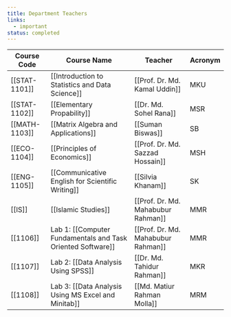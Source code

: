 ```yaml
---
title: Department Teachers
links:
  - important
status: completed
---
```



| Course Code   | Course Name                                                 | Teacher                            | Acronym |
| ------------- | ----------------------------------------------------------- | ---------------------------------- | ------- |
| [[STAT-1101]] | [[Introduction to Statistics and Data Science]]             | [[Prof. Dr. Md. Kamal Uddin]]      | MKU     |
| [[STAT-1102]] | [[Elementary Propability]]                                  | [[Dr. Md. Sohel Rana]]             | MSR     |
| [[MATH-1103]] | [[Matrix Algebra and Applications]]                         | [[Suman Biswas]]                   | SB      |
| [[ECO-1104]]  | [[Principles of Economics]]                                 | [[Prof. Dr. Md. Sazzad Hossain]]   | MSH     |
| [[ENG-1105]]  | [[Communicative English for Scientific Writing]]            | [[Silvia Khanam]]                  | SK      |
| [[IS]]        | [[Islamic Studies]]                                         | [[Prof. Dr. Md. Mahabubur Rahman]] | MMR     |
| [[1106]]      | Lab 1: [[Computer Fundamentals and Task Oriented Software]] | [[Prof. Dr. Md. Mahabubur Rahman]] | MMR     |
| [[1107]]      | Lab 2: [[Data Analysis Using SPSS]]                         | [[Dr. Md. Tahidur Rahman]]         | MKR     |
| [[1108]]      | Lab 3: [[Data Analysis Using MS Excel and Minitab]]         | [[Md. Matiur Rahman Molla]]        | MRM     |


